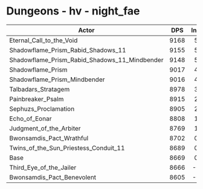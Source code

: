 # Dungeons - hv - night_fae
| Actor | DPS | Increase |
|---|:---:|:---:|
|Eternal_Call_to_the_Void|9168|5.76%|
|Shadowflame_Prism_Rabid_Shadows_11|9155|5.61%|
|Shadowflame_Prism_Rabid_Shadows_11_Mindbender|9148|5.53%|
|Shadowflame_Prism|9017|4.01%|
|Shadowflame_Prism_Mindbender|9016|4.00%|
|Talbadars_Stratagem|8978|3.56%|
|Painbreaker_Psalm|8915|2.84%|
|Sephuzs_Proclamation|8905|2.72%|
|Echo_of_Eonar|8808|1.60%|
|Judgment_of_the_Arbiter|8769|1.15%|
|Bwonsamdis_Pact_Wrathful|8702|0.38%|
|Twins_of_the_Sun_Priestess_Conduit_11|8689|0.23%|
|Base|8669|0.00%|
|Third_Eye_of_the_Jailer|8666|-0.03%|
|Bwonsamdis_Pact_Benevolent|8605|-0.74%|
